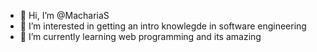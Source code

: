 - 👋 Hi, I’m @MachariaS
- 👀 I’m interested in getting an intro knowlegde in software engineering
- 🌱 I’m currently learning web programming and its amazing

<!---
MachariaS/MachariaS is a ✨ special ✨ repository because its `README.md` (this file) appears on your GitHub profile.
You can click the Preview link to take a look at your changes.
--->
